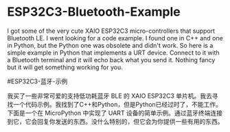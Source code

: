 # ESP32C3-Bluetooth-Example

I got some of the very cute XAIO ESP32C3 micro-controllers that support Bluetooth LE.  I went looking for a code example.  I found one in C++ and one in Python, but the Python one was obsolete and didn't work.  So here is a simple example in Python that implements a URT device.  Connect to it with a Bluetooth terminal and it will echo back what you send it. Nothing fancy but it will get something working for you. 

#ESP32C3-蓝牙-示例

我买了一些非常可爱的支持低功耗蓝牙 BLE 的 XAIO ESP32C3 单片机。我去寻找一个代码示例。我找到了C++和Python，但是Python已经过时了，不能工作。下面是一个在 MicroPython 中实现了 UART 设备的简单示例。通过蓝牙终端连接到它，它会回复你发送的东西。没什么特别的，但它会为你提供一些有用的东西。
